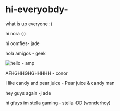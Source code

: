 # hi-everyobdy-
what is up everyone :)

hi nora :))

hi oomfies- jade

hola amigos - geek

![hello - amp](https://media.discordapp.net/stickers/960619462460076092.png?size=160)

AFHGHHGHGHHHHH - conor

I like candy and pear juice - Pear juice & candy man

hey guys again -j ade

hi gfuys im stella gaming - stella :DD (wonderhoy)

